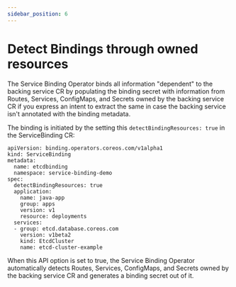 ```yaml
---
sidebar_position: 6
---
```


# Detect Bindings through owned resources

The Service Binding Operator binds all information "dependent" to the backing
service CR by populating the binding secret with information from Routes,
Services, ConfigMaps, and Secrets owned by the backing service CR if you express
an intent to extract the same in case the backing service isn't annotated with
the binding metadata.

The binding is initiated by the setting this `detectBindingResources: true` in the ServiceBinding CR:

```
apiVersion: binding.operators.coreos.com/v1alpha1
kind: ServiceBinding
metadata:
  name: etcdbinding
  namespace: service-binding-demo
spec:
  detectBindingResources: true
  application:
    name: java-app
    group: apps
    version: v1
    resource: deployments
  services:
  - group: etcd.database.coreos.com
    version: v1beta2
    kind: EtcdCluster
    name: etcd-cluster-example

```

When this API option is set to true, the Service Binding Operator automatically
detects Routes, Services, ConfigMaps, and Secrets owned by the backing service
CR and generates a binding secret out of it.
